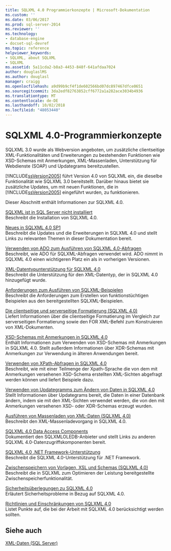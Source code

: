 ```yaml
---
title: SQLXML 4.0 Programmierkonzepte | Microsoft-Dokumentation
ms.custom: ''
ms.date: 03/06/2017
ms.prod: sql-server-2014
ms.reviewer: ''
ms.technology:
- database-engine
- docset-sql-devref
ms.topic: reference
helpviewer_keywords:
- SQLXML, about SQLXML
- SQLXML
ms.assetid: 5a11cda2-b8a3-4453-848f-641afdaa7024
author: douglaslMS
ms.author: douglasl
manager: craigg
ms.openlocfilehash: a9d99b9cf4f1de602566bd07dc897467dfce0651
ms.sourcegitcommit: 3da2edf82763852cff6772a1a282ace3034b4936
ms.translationtype: MT
ms.contentlocale: de-DE
ms.lasthandoff: 10/02/2018
ms.locfileid: "48053440"
---
```

# <a name="sqlxml-40-programming-concepts"></a>SQLXML 4.0-Programmierkonzepte
  SQLXML 3.0 wurde als Webversion angeboten, um zusätzliche clientseitige XML-Funktionalitäten und Erweiterungen zu bestehenden Funktionen wie XSD-Schemas mit Anmerkungen, XML-Massenladen, Unterstützung für Webdienste (SOAP) und Updategrams bereitzustellen.  
  
 [!INCLUDE[ssVersion2005](../../includes/ssversion2005-md.md)] führt Version 4.0 von SQLXML ein, die dieselbe Funktionalität wie SQLXML 3.0 bereitstellt. Darüber hinaus bietet sie zusätzliche Updates, um mit neuen Funktionen, die in [!INCLUDE[ssVersion2005](../../includes/ssversion2005-md.md)] eingeführt wurden, zu funktionieren.  
  
 Dieser Abschnitt enthält Informationen zur SQLXML 4.0.  
  
 [SQLXML ist in SQL Server nicht installiert](sqlxml-is-not-installed-in-sql-server.md)  
 Beschreibt die Installation von SQLXML 4.0.  
  
 [Neues in SQLXML 4.0 SP1](what-s-new-in-sqlxml-4-0-sp1.md)  
 Beschreibt die Updates und die Erweiterungen in SQLXML 4.0 und stellt Links zu relevanten Themen in dieser Dokumentation bereit.  
  
 [Verwenden von ADO zum Ausführen von SQLXML 4.0-Abfragen](using-ado-to-execute-sqlxml-4-0-queries.md)  
 Beschreibt, wie ADO für SQLXML-Abfragen verwendet wird. ADO nimmt in SQLXML 4.0 einen wichtigeren Platz ein als in vorherigen Versionen.  
  
 [XML-Datentypunterstützung für SQLXML 4.0](xml-data-type-support-in-sqlxml-4-0.md)  
 Beschreibt die Unterstützung für den XML-Datentyp, der in SQLXML 4.0 hinzugefügt wurde.  
  
 [Anforderungen zum Ausführen von SQLXML-Beispielen](requirements-for-running-sqlxml-examples.md)  
 Beschreibt die Anforderungen zum Erstellen von funktionstüchtigen Beispielen aus den bereitgestellten SQLXML-Beispielen.  
  
 [Die clientseitige und serverseitige Formatierung &#40;SQLXML 4.0&#41;](formatting/client-side-and-server-side-formatting-sqlxml-4-0.md)  
 Liefert Informationen über die clientseitige Formatierung im Vergleich zur serverseitigen Formatierung sowie den FOR XML-Befehl zum Konstruieren von XML-Dokumenten.  
  
 [XSD-Schemas mit Anmerkungen in SQLXML 4.0](annotated-xsd-schemas/annotated-xsd-schemas-in-sqlxml-4-0.md)  
 Enthält Informationen zum Verwenden von XSD-Schemas mit Anmerkungen in SQLXML 4.0. Stellt außerdem Informationen über XDR-Schemas mit Anmerkungen zur Verwendung in älteren Anwendungen bereit.  
  
 [Verwenden von XPath-Abfragen in SQLXML 4.0](../sqlxml-annotated-xsd-schemas-xpath-queries/using-xpath-queries-in-sqlxml-4-0.md)  
 Beschreibt, wie mit einer Teilmenge der Xpath-Sprache die von dem mit Anmerkungen versehenen XSD-Schema erstellten XML-Sichten abgefragt werden können und liefert Beispiele dazu.  
  
 [Verwenden von Updategramms zum Ändern von Daten in SQLXML 4.0](../sqlxml-annotated-xsd-schemas-xpath-queries/updategrams/using-updategrams-to-modify-data-in-sqlxml-4-0.md)  
 Stellt Informationen über Updategrams bereit, die Daten in einer Datenbank ändern, indem sie mit den XML-Sichten verwendet werden, die von den mit Anmerkungen versehenen XSD- oder XDR-Schemas erzeugt wurden.  
  
 [Ausführen von Massenladen von XML-Daten &#40;SQLXML 4.0&#41;](../sqlxml-annotated-xsd-schemas-xpath-queries/bulk-load-xml/performing-bulk-load-of-xml-data-sqlxml-4-0.md)  
 Beschreibt den XML-Massenladevorgang in SQLXML 4.0.  
  
 [SQLXML 4.0 Data Access Components](../sqlxml-annotated-xsd-schemas-xpath-queries/data-access-components-provider/sqlxml-4-0-data-access-components-sqlxmloledb-provider.md)  
 Dokumentiert den SQLXMLOLEDB-Anbieter und stellt Links zu anderen SQLXML 4.0-Datenzugriffskomponenten bereit.  
  
 [SQLXML 4.0 .NET Framework-Unterstützung](../../database-engine/dev-guide/sqlxml-4-0-net-framework-support.md)  
 Beschreibt die SQLXML 4.0-Unterstützung für .NET Framework.  
  
 [Zwischenspeichern von Vorlagen, XSL und Schemas &#40;SQLXML 4.0&#41;](../sqlxml-annotated-xsd-schemas-xpath-queries/caching-templates-xml-schemas/caching-templates-xsl-and-schemas-sqlxml-4-0.md)  
 Beschreibt die in SQLXML zum Optimieren der Leistung bereitgestellte Zwischenspeicherfunktionalität.  
  
 [Sicherheitsüberlegungen zu SQLXML 4.0](../sqlxml-annotated-xsd-schemas-xpath-queries/security/sqlxml-4-0-security-considerations.md)  
 Erläutert Sicherheitsprobleme in Bezug auf SQLXML 4.0.  
  
 [Richtlinien und Einschränkungen von SQLXML 4.0](../sqlxml-annotated-xsd-schemas-xpath-queries/guidelines-and-limitations-of-sqlxml-4-0.md)  
 Listet Punkte auf, die bei der Arbeit mit SQLXML 4.0 berücksichtigt werden sollten.  
  
## <a name="see-also"></a>Siehe auch  
 [XML-Daten &#40;SQL Server&#41;](../xml/xml-data-sql-server.md)  
  
  
